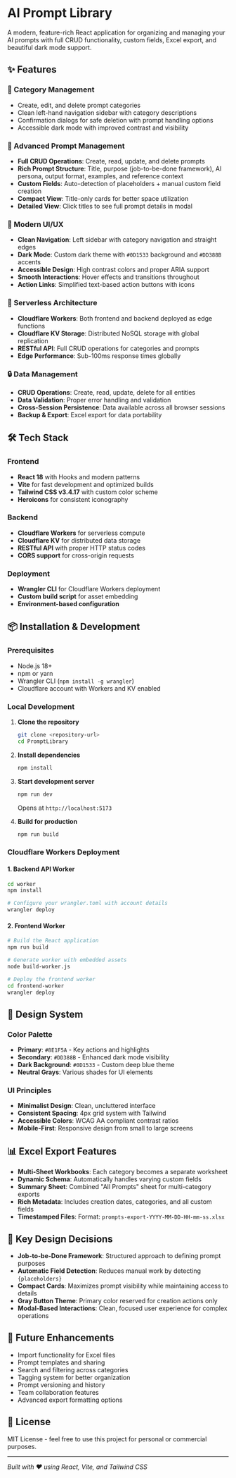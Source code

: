 # AI Prompt Library

A modern, feature-rich React application for organizing and managing your AI prompts with full CRUD functionality, custom fields, Excel export, and beautiful dark mode support.

## ✨ Features

### 📁 Category Management
- Create, edit, and delete prompt categories
- Clean left-hand navigation sidebar with category descriptions
- Confirmation dialogs for safe deletion with prompt handling options
- Accessible dark mode with improved contrast and visibility

### 📝 Advanced Prompt Management
- **Full CRUD Operations**: Create, read, update, and delete prompts
- **Rich Prompt Structure**: Title, purpose (job-to-be-done framework), AI persona, output format, examples, and reference context
- **Custom Fields**: Auto-detection of placeholders + manual custom field creation
- **Compact View**: Title-only cards for better space utilization
- **Detailed View**: Click titles to see full prompt details in modal

### 🎨 Modern UI/UX
- **Clean Navigation**: Left sidebar with category navigation and straight edges
- **Dark Mode**: Custom dark theme with `#0D1533` background and `#DD388B` accents
- **Accessible Design**: High contrast colors and proper ARIA support
- **Smooth Interactions**: Hover effects and transitions throughout
- **Action Links**: Simplified text-based action buttons with icons

### 💾 Serverless Architecture
- **Cloudflare Workers**: Both frontend and backend deployed as edge functions
- **Cloudflare KV Storage**: Distributed NoSQL storage with global replication
- **RESTful API**: Full CRUD operations for categories and prompts
- **Edge Performance**: Sub-100ms response times globally

### 🔒 Data Management
- **CRUD Operations**: Create, read, update, delete for all entities
- **Data Validation**: Proper error handling and validation
- **Cross-Session Persistence**: Data available across all browser sessions
- **Backup & Export**: Excel export for data portability

## 🛠 Tech Stack

### Frontend
- **React 18** with Hooks and modern patterns
- **Vite** for fast development and optimized builds
- **Tailwind CSS v3.4.17** with custom color scheme
- **Heroicons** for consistent iconography

### Backend
- **Cloudflare Workers** for serverless compute
- **Cloudflare KV** for distributed data storage
- **RESTful API** with proper HTTP status codes
- **CORS support** for cross-origin requests

### Deployment
- **Wrangler CLI** for Cloudflare Workers deployment
- **Custom build script** for asset embedding
- **Environment-based configuration**

## 📦 Installation & Development

### Prerequisites
- Node.js 18+
- npm or yarn
- Wrangler CLI (`npm install -g wrangler`)
- Cloudflare account with Workers and KV enabled

### Local Development

1. **Clone the repository**
   ```bash
   git clone <repository-url>
   cd PromptLibrary
   ```

2. **Install dependencies**
   ```bash
   npm install
   ```

3. **Start development server**
   ```bash
   npm run dev
   ```
   Opens at `http://localhost:5173`

4. **Build for production**
   ```bash
   npm run build
   ```

### Cloudflare Workers Deployment

#### 1. Backend API Worker

```bash
cd worker
npm install

# Configure your wrangler.toml with account details
wrangler deploy
```

#### 2. Frontend Worker

```bash
# Build the React application
npm run build

# Generate worker with embedded assets
node build-worker.js

# Deploy the frontend worker
cd frontend-worker
wrangler deploy
```

## 🎨 Design System

### Color Palette
- **Primary**: `#8E1F5A` - Key actions and highlights
- **Secondary**: `#DD388B` - Enhanced dark mode visibility
- **Dark Background**: `#0D1533` - Custom deep blue theme
- **Neutral Grays**: Various shades for UI elements

### UI Principles
- **Minimalist Design**: Clean, uncluttered interface
- **Consistent Spacing**: 4px grid system with Tailwind
- **Accessible Colors**: WCAG AA compliant contrast ratios
- **Mobile-First**: Responsive design from small to large screens

## 📊 Excel Export Features

- **Multi-Sheet Workbooks**: Each category becomes a separate worksheet
- **Dynamic Schema**: Automatically handles varying custom fields
- **Summary Sheet**: Combined "All Prompts" sheet for multi-category exports
- **Rich Metadata**: Includes creation dates, categories, and all custom fields
- **Timestamped Files**: Format: `prompts-export-YYYY-MM-DD-HH-mm-ss.xlsx`

## 🎯 Key Design Decisions

- **Job-to-be-Done Framework**: Structured approach to defining prompt purposes
- **Automatic Field Detection**: Reduces manual work by detecting `{placeholders}`
- **Compact Cards**: Maximizes prompt visibility while maintaining access to details
- **Gray Button Theme**: Primary color reserved for creation actions only
- **Modal-Based Interactions**: Clean, focused user experience for complex operations

## 🔮 Future Enhancements

- Import functionality for Excel files
- Prompt templates and sharing
- Search and filtering across categories
- Tagging system for better organization
- Prompt versioning and history
- Team collaboration features
- Advanced export formatting options

## 📄 License

MIT License - feel free to use this project for personal or commercial purposes.

---

*Built with ❤️ using React, Vite, and Tailwind CSS*
